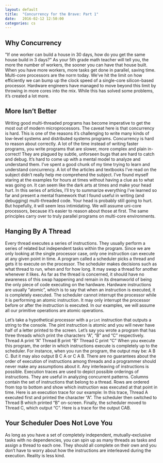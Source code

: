 ```yaml
---
layout: default
title:  "Concurrency for the Brave: Part 1"
date:   2016-02-12 12:50:00
categories: cs
---
```


## Why Concurrency
"If one worker can build a house in 30 days, how do you get the same house build in 3 days?"
As your 5th grade math teacher will tell you, the more the number of workers, the sooner you can have that house built. When you have more workers, more tasks get done in parallel, saving time. Multi-core processors are the norm today. We’ve hit the limit on how efficiently we can bump up the clock speed of a single-core silicon-based processor. Hardware engineers have managed to move beyond this limit by throwing in more cores into the mix. While this has solved some problems, it’s created a lot more.

## More Isn’t Better
Writing good multi-threaded programs has become imperative to get the most out of modern microprocessors. The caveat here is that concurrency is hard. This is one of the reasons it’s challenging to write many kinds of low-level systems and distributed systems programs. Concurrency is hard to reason about correctly. A lot of the time instead of writing faster programs, you write programs that are slower, more complex and plain in-correct! They are plagued by subtle, unforseen bugs that are hard to catch and debug. It’s hard to come up with a mental model to analyze and understand them.
I’ve spent a good chunk of my time trying to learn and understand concurrency. A lot of the articles and textbooks I’ve read on the subject didn’t really help me comprehend the subject. I’ve found myself staring at the examples for hours at times without having a clue as to what was going on. It can seem like the dark arts at times and make your head hurt. In this series of articles, I’ll try to summarize everything I’ve learned so far and present a mental framework that I found useful in writing (and debugging) multi-threaded code. Your head is probably still going to hurt. But hopefully, it will seem less intimidating. We will assume uni-core processors, because it’s easier to reason about those at first. The same principles carry over to truly parallel programs on multi-core environments.

## Hanging By A Thread
Every thread executes a series of instructions. They usually perform a series of related but independent tasks within the program. Since we are only looking at the single processor case, only one instruction can execute at any given point in time.
A program called a scheduler picks a thread and gets it to execute on the processor. The scheduler makes decisions such as what thread to run, when and for how long. It may swap a thread for another whenever it likes. As far as the thread is concerned, it should have no awareness of this swap happening and remain in its dreamworld of being the only piece of code executing on the hardware. 
Hardware instructions are usually “atomic”, which is to say that when an instruction is executed, it is completely executed. The scheduler cannot interrupt the processor while it is performing an atomic instruction. It may only interrupt the processor before or after the instruction is executed. In our examples, we will assume all our primitive operations are atomic operations. 

Let’s take a hypothetical processor with a `print` instruction that outputs a string to the console. The pint instruction is atomic and you will never have half of a letter printed to the screen. Let’s say you wrote a program that has three threads which print the characters “A”, “B” and “C” respectively. 
Thread A print “A”
Thread B print “B”
Thread C print “C”
When you execute this program, the order in which instructions execute is completely up to the scheduler. For instance, when you run the program, the output may be: A B C. But it may also output B C A or C A B. There are no guarantees about the order of execution of instructions among threads and a programmer should never make any assumptions about it. Any interleaving of instructions is possible.
Execution traces are used to depict possible orderings of instructions. They are useful in analyzing concurrent patterns. Columns contain the set of instructions that belong to a thread. Rows are ordered from top to bottom and show which instruction was executed at that point in time.  Here is an execution trace for our example:
In this trace, Thread A executed first and printed the character “A”. The scheduler then switched to Thread B which printed “B” on-screen. Finally, the scheduler moved to Thread C, which output “C”.
Here is a trace for the output CAB.

## Your Scheduler Does Not Love You
As long as you have a set of completely independent, mutually-exclusive tasks with no dependencies, you can spin up as many threads as tasks and assign a thread to each one. They should all complete on their own and you don’t have to worry about how the instructions are interleaved during the execution. Reality is less kind.


